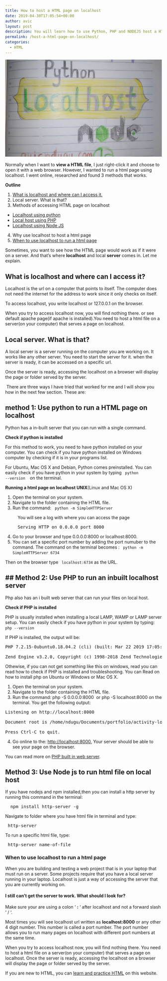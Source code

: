 ```yaml
---
title: How to host a HTML page on localhost
date: 2019-04-30T17:05:54+00:00
author: avic
layout: post
description: You will learn how to use Python, PHP and NODEJS host a HTML page on localhost. You don't need to know any of these three languages to run a HTML page on local host.
permalink: /host-a-html-page-on-localhost/
categories:
  - HTML
---
```

<img src="/public/04/IMG_20200405_174811_314-e1586098863822-825x510.jpg" alt="Drawing of Local HTML with NODEjs, PHP and Python."/> 

Normally when I want to <strong>view a HTML file</strong>, I just right-click it and choose to open it with a web browser. However, I wanted to run a html page using localhost. I went online, researched and found 3 methods that works.
<!--more-->

**Outline**
1. <a href="#what-localhost">What is localhost and where can I access it.</a>
2. Local server. What is that?
3. Methods of accessing HTML page on localhost
  - <a href="#python-section">Localhost using python</a>
  - <a href="#php-section">Local host using PHP</a>
  - <a href="#nodejs-section">Localhost using Node JS</a>
4. Why use localhost to host a html page
5. <a href="#when-localhost">When to use localhost to run a html page</a>

Sometimes, you want to see how the HTML page would work as if it were on a server. And that’s where **localhost** and local **server** comes in. Let me explain.

<h2 id="what-localhost">What is localhost and where can I access it?</h2>

Localhost is the url on a computer that points to itself. The computer does not need the internet for the address to work since it only checks on itself.

To access localhost, you write localhost or 127.0.0.1 on the browser.

When you try to access localhost now, you will find nothing there. or see default apache page(if apache is installed).You need to host a html file on a server(on your computer) that serves a page on localhost.

## Local server. What is that?

A local server is a server running on the computer you are working on. It works like any other server. You need to start the server for it. when the server is ready, it can be accessed on a specific url.

Once the server is ready, accessing the localhost on a browser will display the page or folder served by the server.

 There are three ways I have tried that worked for me and I will show you how in the next few section. These are:<br /> 

<h2 id="python-section">method 1: Use python to run a HTML page on localhost</h2> 

Python has a in-built server that you can run with a single command.

**Check if python is installed**

For this method to work, you need to have python installed on your computer. You can check if you have python installed on Windows computer by checking if it is in your programs list. 



For Ubuntu, Mac OS X and Debian, Python comes preinstalled. You can easily check if you have python in your system by typing <code> python --version </code>  on the terminal.

<strong>Running a html page on localhost UNIX</strong>(Linux and Mac OS X)

<li style="list-style-type: none;">
  <ol>
    <li>
      Open the terminal on your system.
    </li>
    <li>
      Navigate to the folder containing the HTML file.
    </li>
    <li>
      Run the command:   <code>python -m SimpleHTTPServer</code>
    </li>
  </ol>
</li>

<p style="padding-left: 40px;">
  You will see a log with where you can access the page
</p>

<pre style="padding-left: 40px;">Serving HTTP on 0.0.0.0 port 8000</pre>

<li style="list-style-type: none;">
  <ol start="4">
    <li>
      Go to your browser and type 0.0.0.0:8000 or localhost:8000.
    </li>
    <li>
      You can set a specific port number by adding the port numuber to the command. The command on the terminal becomes : <code> python -m SimpleHTTPServer 6734 </code>
    </li>
  </ol>
</li>

Then on the browser type <code> localhost:6734</code> as the URL.

<h2 id="php-section">## Method 2: Use PHP to run an inbuilt localhost server</h2>

Php also has an i built web server that can run your files on local host.

**Check if PHP is installed**

PHP is usually installed when installing a local LAMP, WAMP or LAMP server setup. You can easily check if you have python in your system by typing:<code> php --version </code>

If PHP is installed, the output will be:<br /> 

<pre>PHP 7.2.15-0ubuntu0.18.04.2 (cli) (built: Mar 22 2019 17:05:14) ( NTS ) Copyright (c) 1997-2018 The PHP Group

Zend Engine v3.2.0, Copyright (c) 1998-2018 Zend Technologies with Zend OPcache v7.2.15-0ubuntu0.18.04.2, Copyright (c) 1999-2018, by Zend Technologies</pre>

Othewise, if you can not get something like this on windows, read you can read how to check if PHP is installed and troubleshooting. You can Read on how to install php on Ubuntu or Windows or Mac OS X.

<li style="list-style-type: none;">
  <ol>
    <li>
      Open the terminal on your system.
    </li>
    <li>
      Navigate to the folder containing the HTML file.
    </li>
    <li>
      Run the command: php -S 0.0.0.0:8000  or php -S localhost:8000 on the terminal. You get the following output:
    </li>
  </ol>
</li>

<pre>Listening on http://localhost:8000

Document root is /home/ndugu/Documents/portfolio/activity-logger

Press Ctrl-C to quit.</pre>

<li style="list-style-type: none;">
  <ol start="4">
    <li>
      Go online to the: <a href="http://localhost:8000">http://localhost:8000.</a> Your server should be able to see your page on the browser.
    </li>
  </ol>
</li>

You can read more on <a href="https://www.php.net/manual/en/features.commandline.webserver.php" target="_blank" rel="noopener noreferrer">PHP built in web server</a>.

<h2 id="nodejs-section">Method 3: Use Node js to run html file on local host</h2>

If you have nodejs and npm installed,then you can install a http server by running this command in the terminal:

<pre>  npm install http-server -g</pre>

Navigate to folder where you have html file in terminal and type:

<pre> http-server</pre>

To run a specific html file, type:

<pre> http-server name-of-file</pre>

<h3 id="when-localhost">When to use localhost to run a html page</h3>

When you are building and testing a web project that is in your laptop that must run on a server. Some projects require that you have a local server running in your laptop. Localhost is just a way of accessing the server that you are currently working on.

#### I still can&#8217;t get the server to work. What should I look for?

Make sure your are using a colon &#8216; **:** &#8216; after localhost and not a forward slash &#8216; / &#8216;.

Most times you will see localhost url written as **localhost:8000** or any other 4 digit number. This number is called a port number. The port number allows you to run many pages on localhost with different port numbers at the same time.

When you try to access localhost now, you will find nothing there. You need to host a html file on a server(on your computer) that serves a page on localhost. Once the server is ready, accessing the localhost on a browser will display the page or folder served by the server.

If you are new to HTML, you can [learn and practice HTML](https://learn.avicndugu.com/practice-html/) on this website.